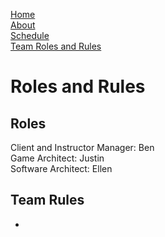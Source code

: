 [Home](./README.md)  
[About](./About.md)  
[Schedule](./Schedule.md)  
[Team Roles and Rules](./RolesRules.md)  

# Roles and Rules

## Roles

Client and Instructor Manager: Ben  
Game Architect: Justin  
Software Architect: Ellen  

## Team Rules

- 
